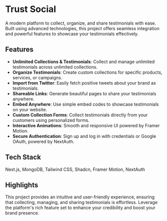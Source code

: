 # Trust Social

A modern platform to collect, organize, and share testimonials with ease. Built using advanced technologies, this project offers seamless integration and powerful features to showcase your testimonials effectively.

## Features

- **Unlimited Collections & Testimonials**: Collect and manage unlimited testimonials across unlimited collections.
- **Organize Testimonials**: Create custom collections for specific products, services, or campaigns.
- **Import from Twitter**: Easily fetch positive tweets about your brand as testimonials.
- **Shareable Links**: Generate beautiful pages to share your testimonials anywhere.
- **Embed Anywhere**: Use simple embed codes to showcase testimonials on your website.
- **Custom Collection Forms**: Collect testimonials directly from your customers using personalized forms.
- **Interactive Animations**: Smooth and responsive UI powered by Framer Motion.
- **Secure Authentication**: Sign up and log in with credentials or Google OAuth, powered by NextAuth.

## Tech Stack

Next.js, MongoDB, Tailwind CSS, Shadcn, Framer Motion, NextAuth

## Highlights

This project provides an intuitive and user-friendly experience, ensuring that collecting, managing, and sharing testimonials is effortless. Leverage the platform's rich feature set to enhance your credibility and boost your brand presence.
